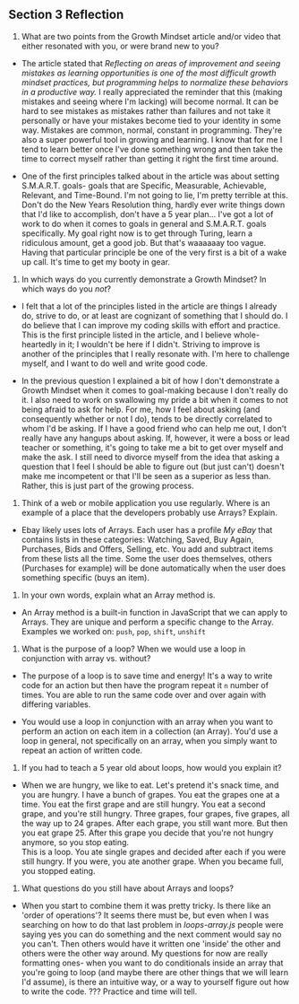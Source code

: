 ## Section 3 Reflection

1. What are two points from the Growth Mindset article and/or video that either resonated with you, or were brand new to you?

+ The article stated that *Reflecting on areas of improvement and seeing mistakes as learning opportunities is one of the most difficult growth mindset practices, but programming helps to normalize these behaviors in a productive way.* I really appreciated the reminder that this (making mistakes and seeing where I'm lacking) will become normal. It can be hard to see mistakes as mistakes rather than failures and not take it personally or have your mistakes become tied to your identity in some way. Mistakes are common, normal, constant in programming. They're also a super powerful tool in growing and learning. I know that for me I tend to learn better once I've done something wrong and then take the time to correct myself rather than getting it right the first time around.

+ One of the first principles talked about in the article was about setting S.M.A.R.T. goals- goals that are Specific, Measurable, Achievable, Relevant, and Time-Bound. I'm not going to lie, I'm pretty terrible at this. Don't do the New Years Resolution thing, hardly ever write things down that I'd like to accomplish, don't have a 5 year plan... I've got a lot of work to do when it comes to goals in general and S.M.A.R.T. goals specifically. My goal right now is to get through Turing, learn a ridiculous amount, get a good job. But that's waaaaaay too vague. Having that particular principle be one of the very first is a bit of a wake up call. It's time to get my booty in gear.

1. In which ways do you currently demonstrate a Growth Mindset? In which ways do you _not_?

+ I felt that a lot of the principles listed in the article are things I already do, strive to do, or at least are cognizant of something that I should do. I do believe that I can improve my coding skills with effort and practice. This is the first principle listed in the article, and I believe whole-heartedly in it; I wouldn't be here if I didn't.  Striving to improve is another of the principles that I really resonate with. I'm here to challenge myself, and I want to do well and write good code.

+ In the previous question I explained a bit of how I don't demonstrate a Growth Mindset when it comes to goal-making because I don't really do it. I also need to work on swallowing my pride a bit when it comes to not being afraid to ask for help. For me, how I feel about asking (and consequently whether or not I do), tends to be directly correlated to whom I'd be asking. If I have a good friend who can help me out, I don't really have any hangups about asking. If, however, it were a boss or lead teacher or something, it's going to take me a bit to get over myself and make the ask. I still need to divorce myself from the idea that asking a question that I feel I should be able to figure out (but just can't) doesn't make me incompetent or that I'll be seen as a superior as less than. Rather, this is just part of the growing process.

1. Think of a web or mobile application you use regularly. Where is an example of a place that the developers probably use Arrays? Explain.

+ Ebay likely uses lots of Arrays. Each user has a profile *My eBay* that contains lists in these categories: Watching, Saved, Buy Again, Purchases, Bids and Offers, Selling, etc. You add and subtract items from these lists all the time. Some the user does themselves, others (Purchases for example) will be done automatically when the user does something specific (buys an item).

1. In your own words, explain what an Array method is.

+ An Array method is a built-in function in JavaScript that we can apply to Arrays. They are unique and perform a specific change to the Array. Examples we worked on: `push`, `pop`, `shift`, `unshift`

1. What is the purpose of a loop? When we would use a loop in conjunction with array vs. without?

+ The purpose of a loop is to save time and energy! It's a way to write code for an action but then have the program repeat it `n` number of times. You are able to run the same code over and over again with differing variables.

+ You would use a loop in conjunction with an array when you want to perform an action on each item in a collection (an Array). You'd use a loop in general, not specifically on an array, when you simply want to repeat an action of written code.

1. If you had to teach a 5 year old about loops, how would you explain it?

+ When we are hungry, we like to eat. Let's pretend it's snack time, and you are hungry. I have a bunch of grapes. You eat the grapes one at a time. You eat the first grape and are still hungry. You eat a second grape, and you're still hungry. Three grapes, four grapes, five grapes, all the way up to 24 grapes. After each grape, you still want more. But then you eat grape 25. After this grape you decide that you're not hungry anymore, so you stop eating.  
This is a loop. You ate single grapes and decided after each if you were still hungry. If you were, you ate another grape. When you became full, you stopped eating.

1. What questions do you still have about Arrays and loops?

+ When you start to combine them it was pretty tricky. Is there like an 'order of operations'? It seems there must be, but even when I was searching on how to do that last problem in *loops-array.js* people were saying yes you can do something and the next comment would say no you can't. Then others would have it written one 'inside' the other and others were the other way around. My questions for now are really formatting ones- when you want to do conditionals inside an array that you're going to loop (and maybe there are other things that we will learn I'd assume), is there an intuitive way, or a way to yourself figure out how to write the code. ??? Practice and time will tell.
